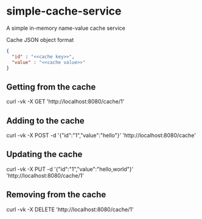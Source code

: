 # simple-cache-service

A simple in-memory name-value cache service


Cache JSON object format

```json
{
  "id" : "<<cache key>>",
  "value" : "<<cache value>>"
}
```


## Getting from the cache

curl -vk -X GET 'http://localhost:8080/cache/1'

## Adding to the cache

curl -vk -X POST -d '{"id":"1","value":"hello"}' 'http://localhost:8080/cache'

## Updating the cache

curl -vk -X PUT -d '{"id":"1","value":"hello,world"}' 'http://localhost:8080/cache/1'

## Removing from the cache

curl -vk -X DELETE 'http://localhost:8080/cache/1'


